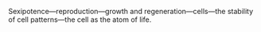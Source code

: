 Sexipotence—reproduction—growth and regeneration—cells—the stability of cell patterns—the cell as the atom of life.